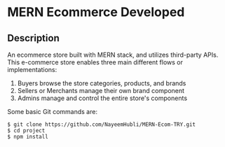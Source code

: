 # MERN Ecommerce Developed 
## Description

An ecommerce store built with MERN stack, and utilizes third-party APIs. This e-commerce store enables three main different flows or implementations:

1. Buyers browse the store categories, products, and brands
2. Sellers or Merchants manage their own brand component
3. Admins manage and control the entire store's components 

Some basic Git commands are:

```
$ git clone https://github.com/NayeemHubli/MERN-Ecom-TRY.git
$ cd project
$ npm install
```


